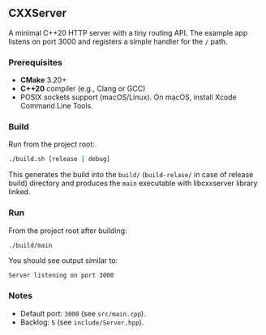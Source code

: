 ## CXXServer

A minimal C++20 HTTP server with a tiny routing API. The example app listens on port 3000 and registers a simple handler for the `/` path.

### Prerequisites

- **CMake** 3.20+
- **C++20** compiler (e.g., Clang or GCC)
- POSIX sockets support (macOS/Linux). On macOS, install Xcode Command Line Tools.

### Build

Run from the project root:

```bash
./build.sh [release | debug]
```

This generates the build into the `build/` (`build-relase/` in case of release build) directory and produces the `main` executable with libcxxserver library linked.

### Run

From the project root after building:

```bash
./build/main
```

You should see output similar to:

```
Server listening on port 3000
```

### Notes

- Default port: `3000` (see `src/main.cpp`).
- Backlog: `5` (see `include/Server.hpp`).
